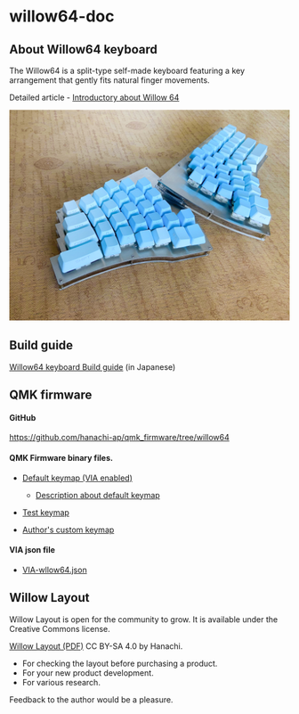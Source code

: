 # willow64-doc

## About Willow64 keyboard

The Willow64 is a split-type self-made keyboard featuring a key arrangement that gently fits natural finger movements.


Detailed article - [Introductory about Willow 64](https://coal.hatenablog.com/entry/2020/12/04/231923)


  <img src="img/img00.jpg" alt="Willow64" title="willow64 keyboard">


## Build guide

 [Willow64 keyboard Build guide](buildguide-willow64-r2.md)  (in Japanese) 


## QMK firmware

#### GitHub
  
  https://github.com/hanachi-ap/qmk_firmware/tree/willow64


#### QMK Firmware binary files.

  - [Default keymap (VIA enabled)](https://github.com/hanachi-ap/qmk_firmware/releases/download/rev02-1/willow64_rev2_default.hex)

    -  [Description about default keymap](./default-keymap.md)


  - [Test keymap](https://github.com/hanachi-ap/qmk_firmware/releases/download/rev02-1/willow64_rev2_buildtest.hex)

  - [Author's custom keymap](https://github.com/hanachi-ap/qmk_firmware/releases/download/rev02-1/willow64_rev2_hanachi_custom.hex)


#### VIA json file

  - [VIA-wllow64.json](https://github.com/hanachi-ap/willow64-doc/releases/download/releae01/VIA-wllow64.json)

## Willow Layout

Willow Layout is open for the community to grow.
It is available under the Creative Commons license.

 [Willow Layout (PDF)](https://github.com/hanachi-ap/willow64-doc/blob/main/img/willow_layout_v1.pdf)  CC BY-SA 4.0 by Hanachi.

- For checking the layout before purchasing a product.
- For your new product development.
- For various research.

Feedback to the author would be a pleasure.

